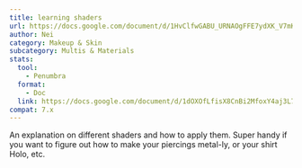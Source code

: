 ```yaml
---
title: learning shaders
url: https://docs.google.com/document/d/1HvClfwGABU_URNAOgFFE7ydXK_V7mKbo6Sxq-ZlKfZg/edit
author: Nei
category: Makeup & Skin
subcategory: Multis & Materials
stats:
  tool:
    - Penumbra
  format:
    - Doc
  link: https://docs.google.com/document/d/1dOXOfLfisX8CnBi2MfoxY4aj3L7vLbz1gXIrfSjlDUo/edit
compat: 7.x
---
```

An explanation on different shaders and how to apply them. Super handy if you want to figure out how to make your piercings metal-ly, or your shirt Holo, etc.